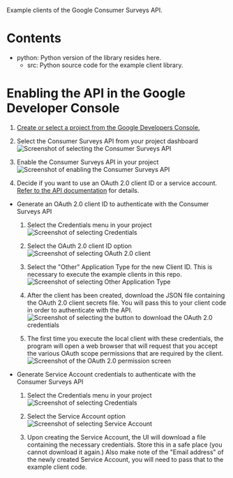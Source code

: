 Example clients of the Google Consumer Surveys API.

# Contents

- python: Python version of the library resides here.
  - src: Python source code for the example client library.


# Enabling the API in the Google Developer Console

1. [Create or select a project from the Google Developers Console.](https://pantheon.corp.google.com/project "Link to Google Developers Console")

2. Select the Consumer Surveys API from your project dashboard ![Screenshot of selecting the Consumer Surveys API](/../screenshots/screenshots/dev_console_pick_project_and_api.png
"Select the Consumer Surveys API")

3. Enable the Consumer Surveys API in your project ![Screenshot of enabling the Consumer Surveys API](/../screenshots/screenshots/enable_consumer_surveys_api.png
"Enable the Consumer Surveys API")

4. Decide if you want to use an OAuth 2.0 client ID or a service account.  [Refer to the API documentation](https://developers.google.com/console/help/new/?hl=en_US#credentials-access-security-and-identity) for details.

- Generate an OAuth 2.0 client ID to authenticate with the Consumer Surveys API
  1. Select the Credentials menu in your project
 ![Screenshot of selecting Credentials](/../screenshots/screenshots/select_credentials.png
"Select the Credentials menu")

  1. Select the OAuth 2.0 client ID option
 ![Screenshot of selecting OAuth 2.0 client](/../screenshots/screenshots/select_oauth2_credentials.png
"Select the OAuth 2.0 client ID option")

  1. Select the "Other" Application Type for the new Client ID.  This is
     necessary to execute the example clients in this repo.
 ![Screenshot of selecting Other Application Type](/../screenshots/screenshots/create_other_oauth_app_type.png
"Select the 'Other' OAuth Application Type")

  1. After the client has been created, download the JSON file containing the
     OAuth 2.0 client secrets file.
     You will pass this to your client code in order to authenticate with the
     API.
 ![Screenshot of selecting the button to download the OAuth 2.0 credentials](/../screenshots/screenshots/download_json_secret_file.png
"Select the button to download the OAuth 2.0 credentials")

  1. The first time you execute the local client with these credentials, the
     program will open a web browser that will request that you accept the
     various OAuth scope permissions that are required by the client.
 ![Screenshot of the OAuth 2.0 permission screen](/../screenshots/screenshots/local_oauth_permissions_screen.png
"Example local OAuth 2.0 credentials page.")

- Generate Service Account credentials to authenticate with the Consumer Surveys API

  1. Select the Credentials menu in your project
 ![Screenshot of selecting Credentials](/../screenshots/screenshots/select_credentials.png
"Select the Credentials menu")

  1. Select the Service Account option
 ![Screenshot of selecting Service Account](/../screenshots/screenshots/select_service_account_credentials.png
"Select the Service Account option")

  1. Upon creating the Service Account, the UI will download a file containing
     the necessary credentials.  Store this in a safe place (you cannot
     download it again.)  Also make note of the "Email address" of the newly
     created Service Account, you will need to pass that to the example client
     code.
